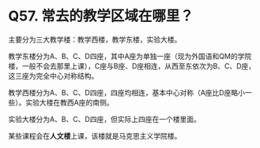 # Q57. 常去的教学区域在哪里？

主要分为三大教学楼：教学西楼，教学东楼，实验大楼。

教学东楼分为A、B、C、D四座，其中A座为单独一座（现为外国语和QM的学院楼，一般不会去那里上课），C座与B座、D座相连，从西至东依次为B、C、D座，这三座为完全中心对称结构。

教学西楼分为A、B、C、D四座，四座均相连，基本中心对称（A座比D座略小一些）。实验大楼在教西A座的南侧。

实验大楼分为A、B、C、D四座，但实际上四座在一个楼里面。

某些课程会在**人文楼**上课，该楼就是马克思主义学院楼。
